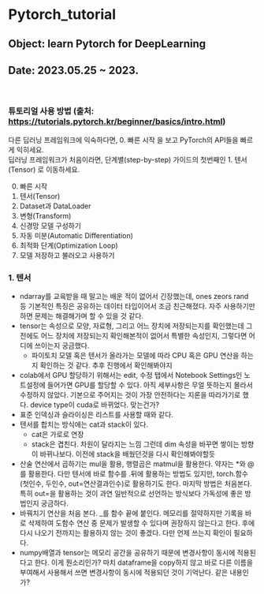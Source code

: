 # Pytorch_tutorial
## Object: learn Pytorch for DeepLearning
## Date: 2023.05.25 ~ 2023.

<br>

### 튜토리얼 사용 방법 (출처: https://tutorials.pytorch.kr/beginner/basics/intro.html)
다른 딥러닝 프레임워크에 익숙하다면, 0. 빠른 시작 을 보고 PyTorch의 API들을 빠르게 익히세요.  
딥러닝 프레임워크가 처음이라면, 단계별(step-by-step) 가이드의 첫번째인 1. 텐서(Tensor) 로 이동하세요.
<br>

0. 빠른 시작
1. 텐서(Tensor)
2. Dataset과 DataLoader
3. 변형(Transform)
4. 신경망 모델 구성하기
5. 자동 미분(Automatic Differentiation)
6. 최적화 단계(Optimization Loop)
7. 모델 저장하고 불러오고 사용하기

### 1. 텐서
- ndarray를 교육받을 때 말고는 배운 적이 없어서 긴장했는데, ones zeors rand 등 기본적인 특징은 공유하는 데이터 타입이어서 조금 친근해졌다. 자주 사용하기만 하면 문제는 해결해가며 할 수 있을 것 같다.
- tensor는 속성으로 모양, 자료형, 그리고 어느 장치에 저장되는지를 확인했는데 그전에도 어느 장치에 저장되는지 확인해본적이 없어서 특별한 속성인지, 그렇다면 어디에 쓰이는지 궁금했다.
    - 파이토치 모델 혹은 텐서가 올라가는 모델에 따라 CPU 혹은 GPU 연산을 하는지 확인하는 것 같다. 추후 진행에서 확인해봐야지
- colab에서 GPU 할당하기 위해서는 edit, 수정 탭에서 Notebook Settings인 노트설정에 들어가면 GPU를 할당할 수 있다. 아직 세부사항은 무얼 뜻하는지 몰라서 수정하지 않았다. 기본으로 주어지는 것이 가장 안전하다는 지론을 따라가기로 했다. device type이 cuda로 바뀌었다. 맞는건가?
- 표준 인덱싱과 슬라이싱은 리스트를 사용할 때와 같다.
- 텐서를 합치는 방식에는 cat과 stack이 있다.
    - cat은 가로로 연장
    - stack은 겹친다. 차원이 달라지는 느낌 그런데 dim 속성을 바꾸면 쌓이는 방향이 바뀌나보다. 이전에 stack을 배웠던것을 다시 확인해봐야할듯
- 산술 연산에서 곱하기는 mul을 활용, 행렬곱은 matmul을 활용한다. 약자는 *와 @를 활용한다. 다만 텐서에 바로 함수를 .뒤에 활용하는 방법도 있지만, torch.함수(첫인수, 두인수, out=연산결과인수)로 활용하기도 한다. 마지막 방법은 처음본다. 특히 out=을 활용하는 것이 과연 일반적으로 선언하는 방식보다 가독성에 좋은 방법인지 궁금하다.
- 바꿔치기 연산을 처음 본다. _를 함수 끝에 붙인다. 메모리를 절약하지만 기록을 바로 삭제하여 도함수 연산 중 문제가 발생할 수 있다며 권장하지 않는다고 한다. 후에 다시 나오기 전까지는 활용하지 않는 것이 좋겠다. 다만 언제 쓰는지 확인이 필요하다.
- numpy배열과 tensor는 메모리 공간을 공유하기 때문에 변경사항이 동시에 적용된다고 한다. 이게 뭔소리인가? 마치 dataframe을 copy하지 않고 바로 다른 이름을 부여해서 사용해서 쓰면 변경사항이 동시에 적용되던 것이 기억난다. 같은 내용인가?